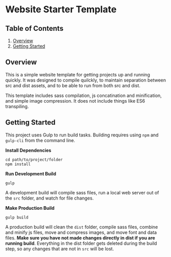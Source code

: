 # Website Starter Template

## Table of Contents

1. [Overview](#overview)
1. [Getting Started](#gettingstarted)

<a name="overview"></a>
## Overview

This is a simple website template for getting projects up and running quickly. It was designed to compile quilckly, to maintain separation between src and dist assets, and to be able to run from both src and dist. 

This template includes sass compilation, js concatination and minification, and simple image compression. It does not include things like ES6 transpiling. 

<a name="gettingstarted"></a>
## Getting Started

This project uses Gulp to run build tasks. Building requires using `npm` and `gulp-cli` from the command line. 

**Install Dependencies**

```
cd path/to/project/folder
npm install
```

**Run Development Build**

```
gulp
```

A development build will compile sass files, run a local web server out of the `src` folder, and watch for file changes.

**Make Production Build**

```
gulp build
```

A production build will clean the `dist` folder, compile sass files, combine and minify js files, move and compress images, and move font and data files. **Make sure you have not made changes directly in dist if you are running build**. Everything in the dist folder gets deleted during the build step, so any changes that are not in `src` will be lost.